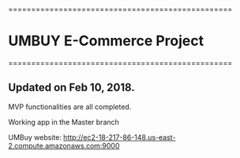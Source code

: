 =================================================
# UMBUY E-Commerce Project
=================================================


## Updated on Feb 10, 2018.

 MVP functionalities are all completed. 
 
 Working app in the Master branch
 
 UMBuy website: http://ec2-18-217-86-148.us-east-2.compute.amazonaws.com:9000
